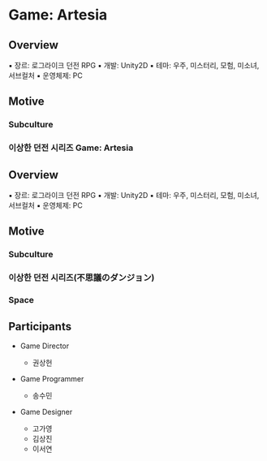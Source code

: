 # Game: Artesia

## Overview
▪ 장르: 로그라이크 던전 RPG
▪ 개발: Unity2D
▪ 테마: 우주, 미스터리, 모험, 미소녀, 서브컬처
▪ 운영체제: PC

## Motive
### Subculture
### 이상한 던전 시리즈 Game: Artesia

## Overview
▪ 장르: 로그라이크 던전 RPG
▪ 개발: Unity2D
▪ 테마: 우주, 미스터리, 모험, 미소녀, 서브컬처
▪ 운영체제: PC

## Motive
### Subculture
### 이상한 던전 시리즈(不思議のダンジョン)
### Space

## Participants
 - Game Director
    - 권상헌
  
 - Game Programmer
    - 송수민
  
 - Game Designer
    - 고가영
    - 김상진
    - 이서연

